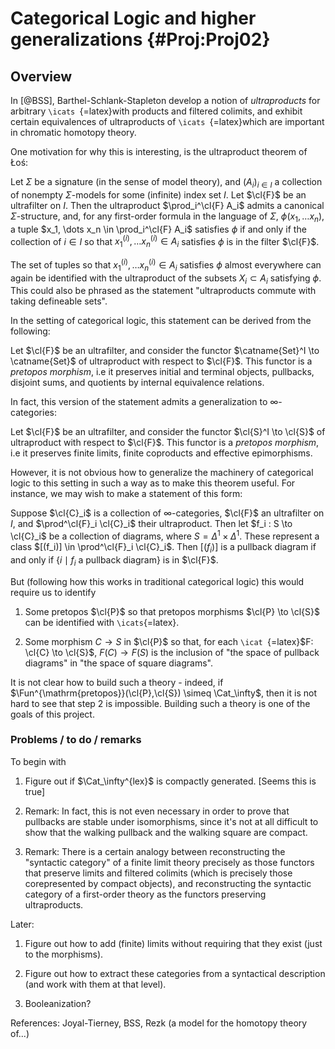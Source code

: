 Categorical Logic and higher generalizations {#Proj:Proj02}
============================================

Overview
--------

In [@BSS], Barthel-Schlank-Stapleton develop a notion of *ultraproducts*
for arbitrary `\icats `{=latex}with products and filtered colimits, and
exhibit certain equivalences of ultraproducts of `\icats `{=latex}which
are important in chromatic homotopy theory.

One motivation for why this is interesting, is the ultraproduct theorem
of Łoś:

Let $\Sigma$ be a signature (in the sense of model theory), and
$(A_i)_{i\in I}$ a collection of nonempty $\Sigma$-models for some
(infinite) index set $I$. Let $\cl{F}$ be an ultrafilter on $I$. Then
the ultraproduct $\prod_i^\cl{F} A_i$ admits a canonical
$\Sigma$-structure, and, for any first-order formula in the language of
$\Sigma$, $\phi(x_1, \dots x_n)$, a tuple
$x_1, \dots x_n \in \prod_i^\cl{F} A_i$ satisfies $\phi$ if and only if
the collection of $i \in I$ so that $x_1^{(i)}, \dots x_n^{(i)} \in A_i$
satisfies $\phi$ is in the filter $\cl{F}$.

The set of tuples so that $x_1^{(i)}, \dots x_n^{(i)} \in A_i$ satisfies
$\phi$ almost everywhere can again be identified with the ultraproduct
of the subsets $X_i \subset A_i$ satisfying $\phi$. This could also be
phrased as the statement "ultraproducts commute with taking defineable
sets".

In the setting of categorical logic, this statement can be derived from
the following:

Let $\cl{F}$ be an ultrafilter, and consider the functor
$\catname{Set}^I \to \catname{Set}$ of ultraproduct with respect to
$\cl{F}$. This functor is a *pretopos morphism*, i.e it preserves
initial and terminal objects, pullbacks, disjoint sums, and quotients by
internal equivalence relations.

In fact, this version of the statement admits a generalization to
$\infty$-categories:

Let $\cl{F}$ be an ultrafilter, and consider the functor
$\cl{S}^I \to \cl{S}$ of ultraproduct with respect to $\cl{F}$. This
functor is a *pretopos morphism*, i.e it preserves finite limits, finite
coproducts and effective epimorphisms.

However, it is not obvious how to generalize the machinery of
categorical logic to this setting in such a way as to make this theorem
useful. For instance, we may wish to make a statement of this form:

Suppose $\cl{C}_i$ is a collection of $\infty$-categories, $\cl{F}$ an
ultrafilter on $I$, and $\prod^\cl{F}_i \cl{C}_i$ their ultraproduct.
Then let $f_i : S \to \cl{C}_i$ be a collection of diagrams, where
$S = \Delta^1 \times \Delta^1$. These represent a class
$[(f_i)] \in \prod^\cl{F}_i \cl{C}_i$. Then $[(f_i)]$ is a pullback
diagram if and only if $\{i \mid \text{$f_i$ a pullback diagram}\}$ is
in $\cl{F}$.

But (following how this works in traditional categorical logic) this
would require us to identify

1.  Some pretopos $\cl{P}$ so that pretopos morphisms
    $\cl{P} \to \cl{S}$ can be identified with `\icats`{=latex}.

2.  Some morphism $C \to S$ in $\cl{P}$ so that, for each
    `\icat `{=latex}$F: \cl{C} \to \cl{S}$, $F(C) \to F(S)$ is the
    inclusion of "the space of pullback diagrams" in "the space of
    square diagrams".

It is not clear how to build such a theory - indeed, if
$\Fun^{\mathrm{pretopos}}(\cl{P},\cl{S}) \simeq \Cat_\infty$, then it is
not hard to see that step 2 is impossible. Building such a theory is one
of the goals of this project.

### Problems / to do / remarks

To begin with

1.  Figure out if $\Cat_\infty^{lex}$ is compactly generated. \[Seems
    this is true\]

2.  Remark: In fact, this is not even necessary in order to prove that
    pullbacks are stable under isomorphisms, since it's not at all
    difficult to show that the walking pullback and the walking square
    are compact.

3.  Remark: There is a certain analogy between reconstructing the
    "syntactic category" of a finite limit theory precisely as those
    functors that preserve limits and filtered colimits (which is
    precisely those corepresented by compact objects), and
    reconstructing the syntactic category of a first-order theory as the
    functors preserving ultraproducts.

Later:

1.  Figure out how to add (finite) limits without requiring that they
    exist (just to the morphisms).

2.  Figure out how to extract these categories from a syntactical
    description (and work with them at that level).

3.  Booleanization?

References: Joyal-Tierney, BSS, Rezk (a model for the homotopy theory
of\...)
